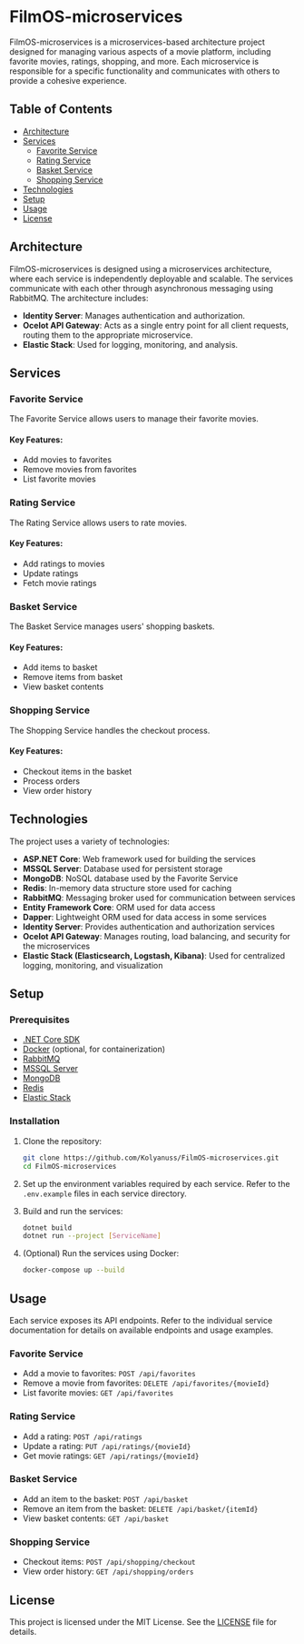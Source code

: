 # FilmOS-microservices

FilmOS-microservices is a microservices-based architecture project designed for managing various aspects of a movie platform, including favorite movies, ratings, shopping, and more. Each microservice is responsible for a specific functionality and communicates with others to provide a cohesive experience.

## Table of Contents

- [Architecture](#architecture)
- [Services](#services)
  - [Favorite Service](#favorite-service)
  - [Rating Service](#rating-service)
  - [Basket Service](#basket-service)
  - [Shopping Service](#shopping-service)
- [Technologies](#technologies)
- [Setup](#setup)
- [Usage](#usage)
- [License](#license)

## Architecture

FilmOS-microservices is designed using a microservices architecture, where each service is independently deployable and scalable. The services communicate with each other through asynchronous messaging using RabbitMQ. The architecture includes:

- **Identity Server**: Manages authentication and authorization.
- **Ocelot API Gateway**: Acts as a single entry point for all client requests, routing them to the appropriate microservice.
- **Elastic Stack**: Used for logging, monitoring, and analysis.

## Services

### Favorite Service

The Favorite Service allows users to manage their favorite movies.

#### Key Features:
- Add movies to favorites
- Remove movies from favorites
- List favorite movies

### Rating Service

The Rating Service allows users to rate movies.

#### Key Features:
- Add ratings to movies
- Update ratings
- Fetch movie ratings

### Basket Service

The Basket Service manages users' shopping baskets.

#### Key Features:
- Add items to basket
- Remove items from basket
- View basket contents

### Shopping Service

The Shopping Service handles the checkout process.

#### Key Features:
- Checkout items in the basket
- Process orders
- View order history

## Technologies

The project uses a variety of technologies:

- **ASP.NET Core**: Web framework used for building the services
- **MSSQL Server**: Database used for persistent storage
- **MongoDB**: NoSQL database used by the Favorite Service
- **Redis**: In-memory data structure store used for caching
- **RabbitMQ**: Messaging broker used for communication between services
- **Entity Framework Core**: ORM used for data access
- **Dapper**: Lightweight ORM used for data access in some services
- **Identity Server**: Provides authentication and authorization services
- **Ocelot API Gateway**: Manages routing, load balancing, and security for the microservices
- **Elastic Stack (Elasticsearch, Logstash, Kibana)**: Used for centralized logging, monitoring, and visualization

## Setup

### Prerequisites

- [.NET Core SDK](https://dotnet.microsoft.com/download)
- [Docker](https://www.docker.com/get-started) (optional, for containerization)
- [RabbitMQ](https://www.rabbitmq.com/download.html)
- [MSSQL Server](https://www.microsoft.com/en-us/sql-server/sql-server-downloads)
- [MongoDB](https://www.mongodb.com/try/download/community)
- [Redis](https://redis.io/download)
- [Elastic Stack](https://www.elastic.co/guide/en/elastic-stack-get-started/current/get-started-elastic-stack.html)

### Installation

1. Clone the repository:

    ```bash
    git clone https://github.com/Kolyanuss/FilmOS-microservices.git
    cd FilmOS-microservices
    ```

2. Set up the environment variables required by each service. Refer to the `.env.example` files in each service directory.

3. Build and run the services:

    ```bash
    dotnet build
    dotnet run --project [ServiceName]
    ```

4. (Optional) Run the services using Docker:

    ```bash
    docker-compose up --build
    ```

## Usage

Each service exposes its API endpoints. Refer to the individual service documentation for details on available endpoints and usage examples.

### Favorite Service

- Add a movie to favorites: `POST /api/favorites`
- Remove a movie from favorites: `DELETE /api/favorites/{movieId}`
- List favorite movies: `GET /api/favorites`

### Rating Service

- Add a rating: `POST /api/ratings`
- Update a rating: `PUT /api/ratings/{movieId}`
- Get movie ratings: `GET /api/ratings/{movieId}`

### Basket Service

- Add an item to the basket: `POST /api/basket`
- Remove an item from the basket: `DELETE /api/basket/{itemId}`
- View basket contents: `GET /api/basket`

### Shopping Service

- Checkout items: `POST /api/shopping/checkout`
- View order history: `GET /api/shopping/orders`

## License

This project is licensed under the MIT License. See the [LICENSE](LICENSE) file for details.
